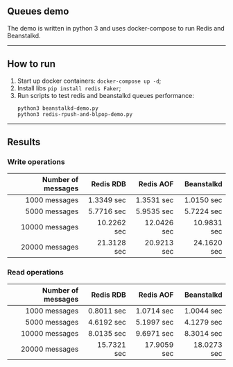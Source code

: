 ## Queues demo

The demo is written in python 3 and uses docker-compose to run Redis and Beanstalkd.

---

## How to run
1. Start up docker containers: ```docker-compose up -d```;
2. Install libs ```pip install redis Faker```;
3. Run scripts to test redis and beanstalkd queues performance: 
    ```
    python3 beanstalkd-demo.py
    python3 redis-rpush-and-blpop-demo.py
    ```

---
## Results

### Write operations

|Number of messages  |Redis RDB     |Redis AOF     |Beanstalkd    |
|-------------------:|-------------:|-------------:|-------------:|
|1000 messages       |1.3349 sec    |1.3531 sec    |1.0150 sec    |
|5000 messages       |5.7716 sec    |5.9535 sec    |5.7224 sec    |
|10000 messages      |10.2262 sec   |12.0426 sec   |10.9831 sec   |
|20000 messages      |21.3128 sec   |20.9213 sec   |24.1620 sec   |


### Read operations

|Number of messages  |Redis RDB     |Redis AOF    |Beanstalkd    |
|-------------------:|-------------:|------------:|-------------:|
|1000 messages       |0.8011 sec    |1.0714 sec   |1.0044 sec    |
|5000 messages       |4.6192 sec    |5.1997 sec   |4.1279 sec    |
|10000 messages      |8.0135 sec    |9.6971 sec   |8.3014 sec    |
|20000 messages      |15.7321 sec   |17.9059 sec  |18.0273 sec   |
